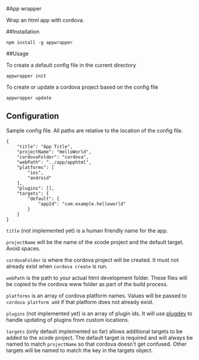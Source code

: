 #App wrapper

Wrap an html app with cordova.

##Installation

    npm install -g appwrapper

##Usage

To create a default config file in the current directory

    appwrapper init

To create or update a cordova project based on the config file

    appwrapper update

## Configuration

Sample config file. All paths are relative to the location of the config file.

    {
        "title": "App Title",
        "projectName": "HelloWorld", 
        "cordovaFolder": "cordova",
        "webPath": "../app/apphtml",
        "platforms": [
            "ios",
            "android"
        ],
        "plugins": [],
        "targets": {
            "default": {
                "appId": "com.example.helloworld"
            }
        }
    }

`title` (not implemented yet) is a human friendly name for the app.

`projectName` will be the name of the xcode project and the default target. Avoid spaces.

`cordovaFolder` is where the cordova project will be created. It must not already exist when `cordova create` is run.

`webPath` is the path to your actual html development folder. These files will be copied to the cordova www folder as part of the build process.

`platforms` is an array of cordova platform names. Values will be passed to `cordova platform add` if that platform does not already exist.

`plugins` (not implemented yet) is an array of plugin ids. It will use [plugdev](https://github.com/tqc/plugdev) to handle updating of plugins from custom locations.

`targets` (only default implemented so far) allows additional targets to be added to the xcode project. The default target is required and will always be named to match `projectName` so that cordova doesn't get confused. Other targets will be named to match the key in the targets object.
